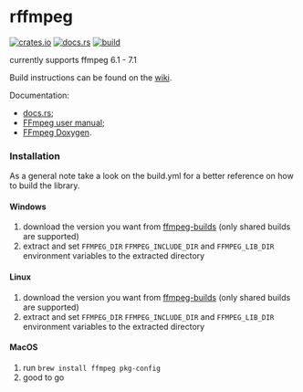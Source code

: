 # rffmpeg

[![crates.io](https://img.shields.io/crates/v/rffmpeg)](https://crates.io/crates/rffmpeg)
[![docs.rs](https://docs.rs/rffmpeg/badge.svg)](https://docs.rs/rffmpeg)
[![build](https://github.com/nrbnlulu/rffmpeg/workflows/build/badge.svg)](https://github.com/nrbnlulu/rffmpeg/actions)

currently supports ffmpeg 6.1 - 7.1

Build instructions can be found on the [wiki](https://github.com/nrbnlulu/rffmpeg/wiki/Notes-on-building).

Documentation:

- [docs.rs](https://docs.rs/rffmpeg/);
- [FFmpeg user manual](https://ffmpeg.org/ffmpeg-all.html);
- [FFmpeg Doxygen](https://ffmpeg.org/doxygen/trunk/).

### Installation

As a general note take a look on the build.yml
for a better reference on how to build the library.

#### Windows

1. download the version you want from [ffmpeg-builds](https://github.com/BtbN/FFmpeg-Builds/releases) (only shared builds are supported)
2. extract and set `FFMPEG_DIR` `FFMPEG_INCLUDE_DIR` and `FFMPEG_LIB_DIR` environment variables to the extracted directory

#### Linux

1. download the version you want from [ffmpeg-builds](https://github.com/BtbN/FFmpeg-Builds/releases) (only shared builds are supported)
2. extract and set `FFMPEG_DIR` `FFMPEG_INCLUDE_DIR` and `FFMPEG_LIB_DIR` environment variables to the extracted directory

#### MacOS

1. run `brew install ffmpeg pkg-config`
2. good to go
